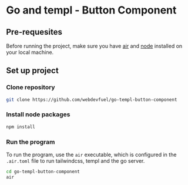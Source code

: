 # Go and templ - Button Component

## Pre-requesites

Before running the project, make sure you have [air](https://github.com/air-verse/air) and [node](https://github.com/nvm-sh/nvm) installed on your local machine.


## Set up project

### Clone repository

```bash
git clone https://github.com/webdevfuel/go-templ-button-component
```

### Install node packages

```bash
npm install

```

### Run the program

To run the program, use the `air` executable, which is configured in the `.air.toml` file to run tailwindcss, templ and the go server.

```bash
cd go-templ-button-component
air
```
